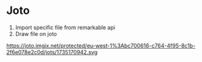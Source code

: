 Joto
====

1. Import specific file from remarkable api
2. Draw file on joto

https://joto.imgix.net/protected/eu-west-1%3Abc700616-c764-4f95-8c1b-2f6e078e2c0d/jots/1735170942.svg
